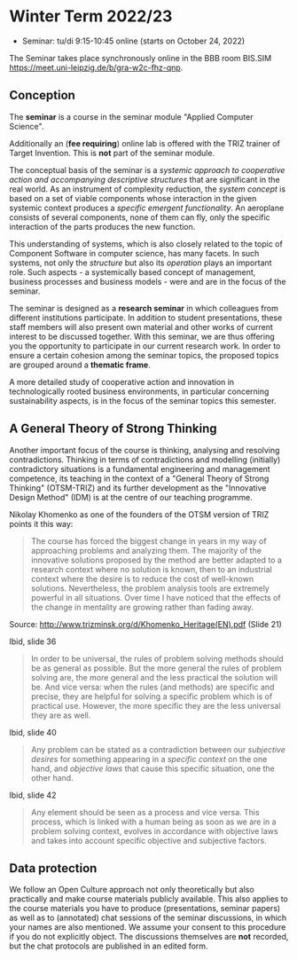 # Winter Term 2022/23

* Seminar: tu/di 9:15-10:45 online (starts on October 24, 2022)

The Seminar takes place synchronously online in the BBB room BIS.SIM
<https://meet.uni-leipzig.de/b/gra-w2c-fhz-qnp>.

## Conception

The __seminar__ is a course in the seminar module "Applied Computer Science".

Additionally an (__fee requiring__) online lab is offered with the TRIZ
trainer of Target Invention.  This is __not__ part of the seminar module. 

The conceptual basis of the seminar is a _systemic approach to cooperative
action and accompanying descriptive structures_ that are significant in the
real world. As an instrument of complexity reduction, the _system concept_ is
based on a set of viable components whose interaction in the given systemic
context produces a _specific emergent functionality_. An aeroplane consists of
several components, none of them can fly, only the specific interaction of the
parts produces the new function.

This understanding of systems, which is also closely related to the topic of
Component Software in computer science, has many facets. In such systems, not
only the _structure_ but also its _operation_ plays an important role. Such
aspects - a systemically based concept of management, business processes and
business models - were and are in the focus of the seminar.

The seminar is designed as a __research seminar__ in which colleagues from
different institutions participate.  In addition to student presentations,
these staff members will also present own material and other works of current
interest to be discussed together. With this seminar, we are thus offering you
the opportunity to participate in our current research work.  In order to
ensure a certain cohesion among the seminar topics, the proposed topics are
grouped around a __thematic frame__.

A more detailed study of cooperative action and innovation in technologically
rooted business environments, in particular concerning sustainability aspects,
is in the focus of the seminar topics this semester.

## A General Theory of Strong Thinking

Another important focus of the course is thinking, analysing and resolving
contradictions. Thinking in terms of contradictions and modelling (initially)
contradictory situations is a fundamental engineering and management
competence, its teaching in the context of a "General Theory of Strong
Thinking" (OTSM-TRIZ) and its further development as the "Innovative Design
Method" (IDM) is at the centre of our teaching programme.

Nikolay Khomenko as one of the founders of the OTSM version of TRIZ points it
this way:
> The course has forced the biggest change in years in my way of approaching
> problems and analyzing them. The majority of the innovative solutions
> proposed by the method are better adapted to a research context where no
> solution is known, then to an industrial context where the desire is to
> reduce the cost of well-known solutions. Nevertheless, the problem analysis
> tools are extremely powerful in all situations. Over time I have noticed
> that the effects of the change in mentality are growing rather than fading
> away.

Source: <http://www.trizminsk.org/d/Khomenko_Heritage(EN).pdf> (Slide 21)

Ibid, slide 36
> In order to be universal, the rules of problem solving methods should be as
> general as possible. But the more general the rules of problem solving are,
> the more general and the less practical the solution will be. And vice
> versa: when the rules (and methods) are specific and precise, they are
> helpful for solving a specific problem which is of practical use.  However,
> the more specific they are the less universal they are as well.

Ibid, slide 40
> Any problem can be stated as a contradiction between our _subjective
> desires_ for something appearing in a _specific context_ on the one hand,
> and _objective laws_ that cause this specific situation, one the other hand.

Ibid, slide 42
> Any element should be seen as a process and vice versa. This process, which
> is linked with a human being as soon as we are in a problem solving context,
> evolves in accordance with objective laws and takes into account specific
> objective and subjective factors.

## Data protection

We follow an Open Culture approach not only theoretically but also practically
and make course materials publicly available.  This also applies to the course
materials you have to produce (presentations, seminar papers) as well as to
(annotated) chat sessions of the seminar discussions, in which your names are
also mentioned.  We assume your consent to this procedure if you do not
explicitly object.  The discussions themselves are __not__ recorded, but the
chat protocols are published in an edited form.

